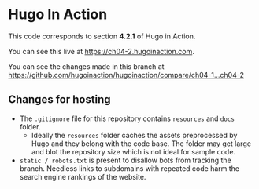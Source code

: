 Hugo In Action
===============

This code corresponds to section **4.2.1** of Hugo in Action.

You can see this live at https://ch04-2.hugoinaction.com.

You can see the changes made in this branch at https://github.com/hugoinaction/hugoinaction/compare/ch04-1...ch04-2

Changes for hosting
--------------------

* The `.gitignore` file for this repository contains `resources` and `docs` folder.
  * Ideally the `resources` folder caches the assets preprocessed by Hugo and they belong with the code base. The folder may get large and blot the repository size which is not ideal for sample code.
* `static / robots.txt` is present to disallow bots from tracking the branch. Needless links to subdomains with repeated code harm the search engine rankings of the website.

